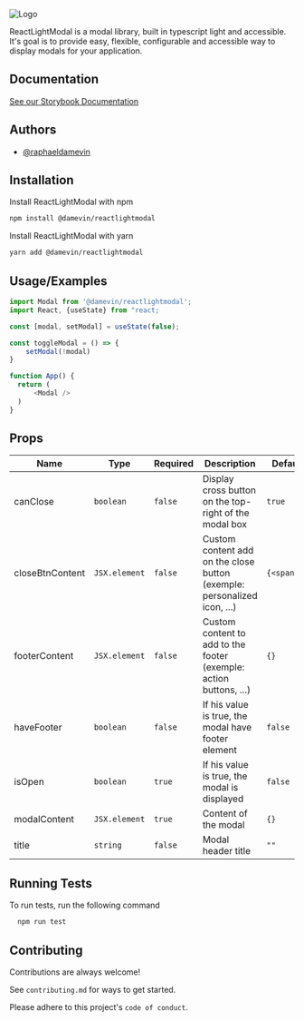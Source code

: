 ![Logo](https://user-images.githubusercontent.com/72107589/149128610-e2e79c72-2df6-4315-b632-1a71c5ef84f4.png)

ReactLightModal is a modal library, built in typescript light and accessible. It's goal is to provide easy, flexible, configurable and accessible way to display modals for your application.

## Documentation

[See our Storybook Documentation](https://reactlightmodal.dame.vin)

## Authors

- [@raphaeldamevin](https://www.github.com/damevin)

## Installation

Install ReactLightModal with npm

```bash
npm install @damevin/reactlightmodal
```

Install ReactLightModal with yarn

```bash
yarn add @damevin/reactlightmodal
```

## Usage/Examples

```javascript
import Modal from '@damevin/reactlightmodal';
import React, {useState} from "react;

const [modal, setModal] = useState(false);

const toggleModal = () => {
    setModal(!modal)
}

function App() {
  return (
      <Modal />
  )
}
```

## Props

| Name            | Type          | Required | Description                                                              | Default value     |
| --------------- | ------------- | -------- | ------------------------------------------------------------------------ | ----------------- |
| canClose        | `boolean`     | `false`  | Display cross button on the top-right of the modal box                   | `true`            |
| closeBtnContent | `JSX.element` | `false`  | Custom content add on the close button (exemple: personalized icon, ...) | `{<span>X</span}` |
| footerContent   | `JSX.element` | `false`  | Custom content to add to the footer (exemple: action buttons, ...)       | `{}`              |
| haveFooter      | `boolean`     | `false`  | If his value is true, the modal have footer element                      | `false`           |
| isOpen          | `boolean`     | `true`   | If his value is true, the modal is displayed                             | `false`           |
| modalContent    | `JSX.element` | `true`   | Content of the modal                                                     | `{}`              |
| title           | `string`      | `false`  | Modal header title                                                       | `""`              |

## Running Tests

To run tests, run the following command

```bash
  npm run test
```

## Contributing

Contributions are always welcome!

See `contributing.md` for ways to get started.

Please adhere to this project's `code of conduct`.
